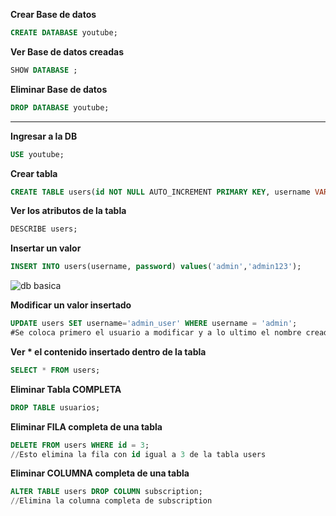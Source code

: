 **Crear Base de datos**
```sql
CREATE DATABASE youtube;
```
**Ver Base de datos creadas**
```sql
SHOW DATABASE ;
```
**Eliminar Base de datos**
```sql
DROP DATABASE youtube;
```
---
**Ingresar a la DB**
```sql
USE youtube;
```
**Crear tabla**
```sql
CREATE TABLE users(id NOT NULL AUTO_INCREMENT PRIMARY KEY, username VARCHAR(32), password(32));
```
**Ver los atributos de la tabla**
```sql
DESCRIBE users;
```
**Insertar un valor**
```sql
INSERT INTO users(username, password) values('admin','admin123');
```
![db basica](https://github.com/LASDovah/vulnerability-pentest/assets/163781606/8a15a33b-18c0-4d42-a3e5-ac55a66d7f73)

**Modificar un valor insertado**
```sql
UPDATE users SET username='admin_user' WHERE username = 'admin';
#Se coloca primero el usuario a modificar y a lo ultimo el nombre creado
```
**Ver * el contenido insertado dentro de la tabla**
```sql
SELECT * FROM users;
```
**Eliminar Tabla COMPLETA**
```sql
DROP TABLE usuarios;
```
**Eliminar FILA completa de una tabla**
```sql
DELETE FROM users WHERE id = 3;
//Esto elimina la fila con id igual a 3 de la tabla users
```
**Eliminar COLUMNA completa de una tabla**
```sql
ALTER TABLE users DROP COLUMN subscription;
//Elimina la columna completa de subscription
```